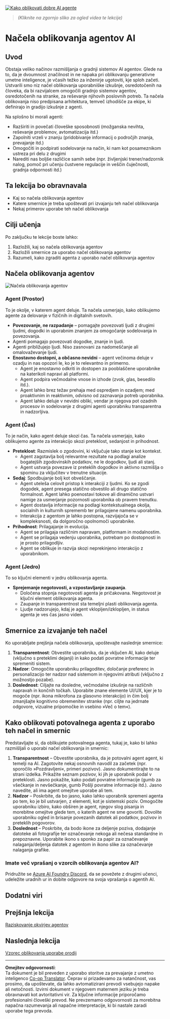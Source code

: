 <!--
CO_OP_TRANSLATOR_METADATA:
{
  "original_hash": "4c46e4ff9e349c521e2b0b17f51afa64",
  "translation_date": "2025-08-29T23:20:33+00:00",
  "source_file": "03-agentic-design-patterns/README.md",
  "language_code": "sl"
}
-->
[![Kako oblikovati dobre AI agente](../../../translated_images/lesson-3-thumbnail.1092dd7a8f1074a5b26e35aa8f810814e05a22fed1765c20c14b2b508c7ae379.sl.png)](https://youtu.be/m9lM8qqoOEA?si=4KimounNKvArQQ0K)

> _(Kliknite na zgornjo sliko za ogled videa te lekcije)_
# Načela oblikovanja agentov AI

## Uvod

Obstaja veliko načinov razmišljanja o gradnji sistemov AI agentov. Glede na to, da je dvoumnost značilnost in ne napaka pri oblikovanju generativne umetne inteligence, je včasih težko za inženirje ugotoviti, kje sploh začeti. Ustvarili smo niz načel oblikovanja uporabniške izkušnje, osredotočenih na človeka, da bi razvijalcem omogočili gradnjo sistemov agentov, osredotočenih na stranke, za reševanje njihovih poslovnih potreb. Ta načela oblikovanja niso predpisana arhitektura, temveč izhodišče za ekipe, ki definirajo in gradijo izkušnje z agenti.

Na splošno bi morali agenti:

- Razširiti in povečati človeške sposobnosti (možganska nevihta, reševanje problemov, avtomatizacija itd.)
- Zapolniti vrzeli v znanju (pridobivanje informacij o področjih znanja, prevajanje itd.)
- Omogočiti in podpirati sodelovanje na način, ki nam kot posameznikom ustreza pri delu z drugimi
- Narediti nas boljše različice samih sebe (npr. življenjski trener/nadzornik nalog, pomoč pri učenju čustvene regulacije in veščin čuječnosti, gradnja odpornosti itd.)

## Ta lekcija bo obravnavala

- Kaj so načela oblikovanja agentov
- Katere smernice je treba upoštevati pri izvajanju teh načel oblikovanja
- Nekaj primerov uporabe teh načel oblikovanja

## Cilji učenja

Po zaključku te lekcije boste lahko:

1. Razložili, kaj so načela oblikovanja agentov
2. Razložili smernice za uporabo načel oblikovanja agentov
3. Razumeli, kako zgraditi agenta z uporabo načel oblikovanja agentov

## Načela oblikovanja agentov

![Načela oblikovanja agentov](../../../translated_images/agentic-design-principles.1cfdf8b6d3cc73c2b738951ee7b2043e224441d98babcf654be69d866120f93a.sl.png)

### Agent (Prostor)

To je okolje, v katerem agent deluje. Ta načela usmerjajo, kako oblikujemo agente za delovanje v fizičnih in digitalnih svetovih.

- **Povezovanje, ne razpadanje** – pomagajte povezovati ljudi z drugimi ljudmi, dogodki in uporabnim znanjem za omogočanje sodelovanja in povezovanja.
- Agenti pomagajo povezovati dogodke, znanje in ljudi.
- Agenti približujejo ljudi. Niso zasnovani za nadomeščanje ali omalovaževanje ljudi.
- **Enostavno dostopni, a občasno nevidni** – agent večinoma deluje v ozadju in nas opozori le, ko je to relevantno in primerno.
  - Agent je enostavno odkriti in dostopen za pooblaščene uporabnike na katerikoli napravi ali platformi.
  - Agent podpira večmodalne vnose in izhode (zvok, glas, besedilo itd.).
  - Agent lahko brez težav prehaja med ospredjem in ozadjem; med proaktivnim in reaktivnim, odvisno od zaznavanja potreb uporabnika.
  - Agent lahko deluje v nevidni obliki, vendar je njegova pot ozadnih procesov in sodelovanje z drugimi agenti uporabniku transparentna in nadzorljiva.

### Agent (Čas)

To je način, kako agent deluje skozi čas. Ta načela usmerjajo, kako oblikujemo agente za interakcijo skozi preteklost, sedanjost in prihodnost.

- **Preteklost**: Razmislek o zgodovini, ki vključuje tako stanje kot kontekst.
  - Agent zagotavlja bolj relevantne rezultate na podlagi analize bogatejših zgodovinskih podatkov, ne le dogodkov, ljudi ali stanj.
  - Agent ustvarja povezave iz preteklih dogodkov in aktivno razmišlja o spominu za vključitev v trenutne situacije.
- **Sedaj**: Spodbujanje bolj kot obveščanje.
  - Agent uteleša celovit pristop k interakciji z ljudmi. Ko se zgodi dogodek, agent presega statično obvestilo ali drugo statično formalnost. Agent lahko poenostavi tokove ali dinamično ustvari namige za usmerjanje pozornosti uporabnika ob pravem trenutku.
  - Agent dostavlja informacije na podlagi kontekstualnega okolja, socialnih in kulturnih sprememb ter prilagojene namenu uporabnika.
  - Interakcija z agentom je lahko postopna, razvijajoča se v kompleksnosti, da dolgoročno opolnomoči uporabnike.
- **Prihodnost**: Prilagajanje in evolucija.
  - Agent se prilagaja različnim napravam, platformam in modalnostim.
  - Agent se prilagaja vedenju uporabnika, potrebam po dostopnosti in je prosto prilagodljiv.
  - Agent se oblikuje in razvija skozi neprekinjeno interakcijo z uporabnikom.

### Agent (Jedro)

To so ključni elementi v jedru oblikovanja agenta.

- **Sprejemanje negotovosti, a vzpostavljanje zaupanja**.
  - Določena stopnja negotovosti agenta je pričakovana. Negotovost je ključni element oblikovanja agenta.
  - Zaupanje in transparentnost sta temeljni plasti oblikovanja agenta.
  - Ljudje nadzorujejo, kdaj je agent vklopljen/izklopljen, in status agenta je ves čas jasno viden.

## Smernice za izvajanje teh načel

Ko uporabljate prejšnja načela oblikovanja, upoštevajte naslednje smernice:

1. **Transparentnost**: Obvestite uporabnika, da je vključen AI, kako deluje (vključno s preteklimi dejanji) in kako podati povratne informacije ter spremeniti sistem.
2. **Nadzor**: Omogočite uporabniku prilagoditev, določanje preferenc in personalizacijo ter nadzor nad sistemom in njegovimi atributi (vključno z možnostjo pozabe).
3. **Doslednost**: Ciljajte na dosledne, večmodalne izkušnje na različnih napravah in končnih točkah. Uporabite znane elemente UI/UX, kjer je to mogoče (npr. ikona mikrofona za glasovno interakcijo) in čim bolj zmanjšajte kognitivno obremenitev stranke (npr. ciljte na jedrnate odgovore, vizualne pripomočke in vsebino »Več o tem«).

## Kako oblikovati potovalnega agenta z uporabo teh načel in smernic

Predstavljajte si, da oblikujete potovalnega agenta, tukaj je, kako bi lahko razmišljali o uporabi načel oblikovanja in smernic:

1. **Transparentnost** – Obvestite uporabnika, da je potovalni agent agent, ki temelji na AI. Zagotovite nekaj osnovnih navodil za začetek (npr. sporočilo »Pozdravljeni«, primeri pozivov). Jasno dokumentirajte to na strani izdelka. Prikažite seznam pozivov, ki jih je uporabnik podal v preteklosti. Jasno pokažite, kako podati povratne informacije (gumb za všečkanje in nevšečkanje, gumb Pošlji povratne informacije itd.). Jasno navedite, ali ima agent omejitve uporabe ali tem.
2. **Nadzor** – Poskrbite, da bo jasno, kako lahko uporabnik spremeni agenta po tem, ko je bil ustvarjen, z elementi, kot je sistemski poziv. Omogočite uporabniku izbiro, kako obširen je agent, njegov slog pisanja in morebitne omejitve glede tem, o katerih agent ne sme govoriti. Dovolite uporabniku ogled in brisanje povezanih datotek ali podatkov, pozivov in preteklih pogovorov.
3. **Doslednost** – Poskrbite, da bodo ikone za deljenje poziva, dodajanje datoteke ali fotografije ter označevanje nekoga ali nečesa standardne in prepoznavne. Uporabite ikono s sponko za papir za označevanje nalaganja/deljenja datotek z agentom in ikono slike za označevanje nalaganja grafike.

### Imate več vprašanj o vzorcih oblikovanja agentov AI?

Pridružite se [Azure AI Foundry Discord](https://aka.ms/ai-agents/discord), da se povežete z drugimi učenci, udeležite uradnih ur in dobite odgovore na svoja vprašanja o agentih AI.

## Dodatni viri

## Prejšnja lekcija

[Raziskovanje okvirjev agentov](../02-explore-agentic-frameworks/README.md)

## Naslednja lekcija

[Vzorec oblikovanja uporabe orodij](../04-tool-use/README.md)

---

**Omejitev odgovornosti**:  
Ta dokument je bil preveden z uporabo storitve za prevajanje z umetno inteligenco [Co-op Translator](https://github.com/Azure/co-op-translator). Čeprav si prizadevamo za natančnost, vas prosimo, da upoštevate, da lahko avtomatizirani prevodi vsebujejo napake ali netočnosti. Izvirni dokument v njegovem maternem jeziku je treba obravnavati kot avtoritativni vir. Za ključne informacije priporočamo profesionalni človeški prevod. Ne prevzemamo odgovornosti za morebitna napačna razumevanja ali napačne interpretacije, ki bi nastale zaradi uporabe tega prevoda.